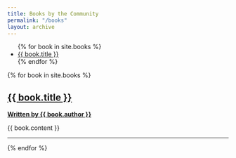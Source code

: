 ```yaml
---
title: Books by the Community
permalink: "/books"
layout: archive
---
```


<ul>
  {% for book in site.books %}
  <li><a href="{{ site.url }}/books/#{{ book.title | slugify }}">{{ book.title }}</a></li>
  {% endfor %}
</ul>

{% for book in site.books %}
<h2><a href="{{ book.url }}">{{ book.title }}</a></h2>
<p><a href="{{ site.url }}/authors/{{ book.author | slugify }}"><b>Written by {{ book.author }}</b></a></p>
<p>{{ book.content }}</p>
<hr>
{% endfor %}
